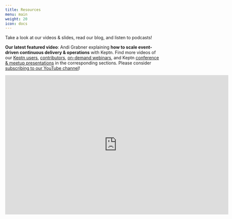 ```yaml
---
title: Resources
menu: main
weight: 20
icon: docs
---
```


Take a look at our videos & slides, read our blog, and listen to podcasts!

**Our latest featured video**: Andi Grabner explaining **how to scale event-driven continuous delivery & operations** with Keptn. Find more videos of our [Keptn users](./user-adoption/), [contributors](./contributor-spotlight/), [on-demand webinars](./webinars/), and Keptn [conference & meetup presentations](./talks/) in the corresponding sections. Please consider [subscribing to our YouTube channel](https://www.youtube.com/c/keptn/)!

<iframe width="720" height="450" src="https://www.youtube.com/embed/8OpyoXgCAzA" frameborder="0" allow="accelerometer; autoplay; clipboard-write; encrypted-media; gyroscope; picture-in-picture" allowfullscreen></iframe>
